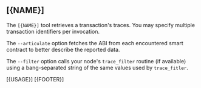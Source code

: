 <!-- markdownlint-disable MD041 -->
## [{NAME}]

The `[{NAME}]` tool retrieves a transaction's traces. You may specify multiple transaction identifiers per invocation.

The `--articulate` option fetches the ABI from each encountered smart contract to better describe the reported data.

The `--filter` option calls your node's `trace_filter` routine (if available) using a bang-separated string of the same values used by `trace_fitler`.

[{USAGE}]
[{FOOTER}]
